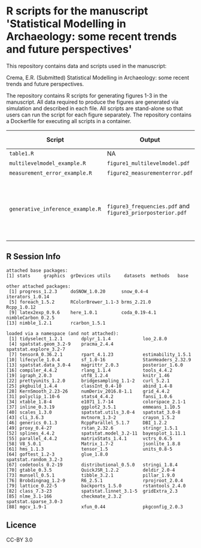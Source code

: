 # R scripts for the manuscript 'Statistical Modelling in Archaeology: some recent trends and future perspectives'

This repository contains data and scripts used in the manuscript:

Crema, E.R. (Submitted) Statistical Modelling in Archaeology: some recent trends and future perspectives.

The repository contains R scripts for generating figures 1-3 in the manuscript. All data required to produce the figures are generated via simulation and described in each file. All scripts are stand-alone so that users can run the script for each figure separately. The repository contains a Dockerfile for executing all scripts in a container.

| Script                           | Output                                                     | Manuscript Figure | Approximate Runtime | Additional Notes                                                                                                                              |
|----------------------------------|------------------------------------------------------------|-------------------|---------------------|-----------------------------------------------------------------------------------------------------------------------------------------------|
| `table1.R`      | NA                              | Table 1          | < 1 minutes        |  -                                                                                                                                            |
| `multilevelmodel_example.R`      | `figure1_multilevelmodel.pdf`                              | Figure 1          | < 10 minutes        |  -                                                                                                                                            |
| `measurement_error_example.R`    | `figure2_measurementerror.pdf`                             | Figure 2          | < 30 minutes        |  -                                                                                                                                            |
| `generative_inference_example.R` | `figure3_frequencies.pdf` and `figure3_priorposterior.pdf` | Figure 3          | ca. 8-10 hours        | Runtime based on parallel computation over 25 core; Figure 3 was generated combining the two outputs on Inkscape (see `figure3_combined.svg`) |


## R Session Info
```
attached base packages:
[1] stats     graphics  grDevices utils     datasets  methods   base     

other attached packages:
 [1] progress_1.2.3     doSNOW_1.0.20      snow_0.4-4         iterators_1.0.14  
 [5] foreach_1.5.2      RColorBrewer_1.1-3 brms_2.21.0        Rcpp_1.0.12       
 [9] latex2exp_0.9.6    here_1.0.1         coda_0.19-4.1      nimbleCarbon_0.2.5
[13] nimble_1.2.1       rcarbon_1.5.1     

loaded via a namespace (and not attached):
 [1] tidyselect_1.2.1       dplyr_1.1.4            loo_2.8.0             
 [4] spatstat.geom_3.2-9    pracma_2.4.4           spatstat.explore_3.2-7
 [7] tensorA_0.36.2.1       rpart_4.1.23           estimability_1.5.1    
[10] lifecycle_1.0.4        sf_1.0-16              StanHeaders_2.32.9    
[13] spatstat.data_3.0-4    magrittr_2.0.3         posterior_1.6.0       
[16] compiler_4.4.2         rlang_1.1.4            tools_4.4.2           
[19] igraph_2.0.3           utf8_1.2.4             knitr_1.46            
[22] prettyunits_1.2.0      bridgesampling_1.1-2   curl_5.2.1            
[25] pkgbuild_1.4.4         classInt_0.4-10        abind_1.4-8           
[28] KernSmooth_2.23-26     numDeriv_2016.8-1.1    grid_4.4.2            
[31] polyclip_1.10-6        stats4_4.4.2           fansi_1.0.6           
[34] xtable_1.8-4           e1071_1.7-14           colorspace_2.1-1      
[37] inline_0.3.19          ggplot2_3.5.1          emmeans_1.10.5        
[40] scales_1.3.0           spatstat.utils_3.0-4   spatstat_3.0-8        
[43] cli_3.6.3              mvtnorm_1.3-2          crayon_1.5.2          
[46] generics_0.1.3         RcppParallel_5.1.7     DBI_1.2.2             
[49] proxy_0.4-27           rstan_2.32.6           stringr_1.5.1         
[52] splines_4.4.2          spatstat.model_3.2-11  bayesplot_1.11.1      
[55] parallel_4.4.2         matrixStats_1.4.1      vctrs_0.6.5           
[58] V8_5.0.1               Matrix_1.7-2           jsonlite_1.8.8        
[61] hms_1.1.3              tensor_1.5             units_0.8-5           
[64] goftest_1.2-3          glue_1.8.0             spatstat.random_3.2-3 
[67] codetools_0.2-19       distributional_0.5.0   stringi_1.8.4         
[70] gtable_0.3.5           QuickJSR_1.2.2         deldir_2.0-4          
[73] munsell_0.5.1          tibble_3.2.1           pillar_1.9.0          
[76] Brobdingnag_1.2-9      R6_2.5.1               rprojroot_2.0.4       
[79] lattice_0.22-5         backports_1.5.0        rstantools_2.4.0      
[82] class_7.3-23           spatstat.linnet_3.1-5  gridExtra_2.3         
[85] nlme_3.1-166           checkmate_2.3.2        spatstat.sparse_3.0-3 
[88] mgcv_1.9-1             xfun_0.44              pkgconfig_2.0.3 
```

## Licence
CC-BY 3.0


